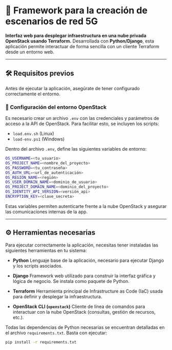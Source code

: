 # 📡 Framework para la creación de escenarios de red 5G

**Interfaz web para desplegar infraestructura en una nube privada OpenStack usando Terraform.**
Desarrollada con **Python/Django**, esta aplicación permite interactuar de forma sencilla con un cliente Terraform desde un entorno web.

---

## 🛠 Requisitos previos

Antes de ejecutar la aplicación, asegúrate de tener configurado correctamente el entorno.

### 🔐 Configuración del entorno OpenStack

Es necesario crear un archivo `.env` con las credenciales y parámetros de acceso a la API de OpenStack. Para facilitar esto, se incluyen los scripts:

* `load.env.sh` (Linux)
* `load-env.ps1` (Windows)

Dentro del archivo `.env`, define las siguientes variables de entorno:

```bash
OS_USERNAME=<tu_usuario>
OS_PROJECT_NAME=<nombre_del_proyecto>
OS_PASSWORD=<tu_contraseña>
OS_AUTH_URL=<url_de_autenticación>
OS_REGION_NAME=<región>
OS_USER_DOMAIN_NAME=<dominio_de_usuario>
OS_PROJECT_DOMAIN_NAME=<dominio_del_proyecto>
OS_IDENTITY_API_VERSION=<versión_api>
ENCRYPTION_KEY=<clave_secreta>
```

Estas variables permiten autenticarte frente a la nube OpenStack y asegurar las comunicaciones internas de la app.

---

## ⚙️ Herramientas necesarias

Para ejecutar correctamente la aplicación, necesitas tener instaladas las siguientes herramientas en tu sistema:

* **Python**
  Lenguaje base de la aplicación, necesario para ejecutar Django y los scripts asociados.

* **Django**
  Framework web utilizado para construir la interfaz gráfica y lógica de negocio. Se instala como paquete de Python.

* **Terraform**
  Herramienta principal de Infrastructure as Code (IaC) usada para definir y desplegar la infraestructura.

* **OpenStack CLI (`openstack`)**
  Cliente de línea de comandos para interactuar con la nube OpenStack (consultas, gestión de recursos, etc.).

Todas las dependencias de Python necesarias se encuentran detalladas en el archivo `requirements.txt`. Basta con ejecutar:

```bash
pip install -r requirements.txt
```
